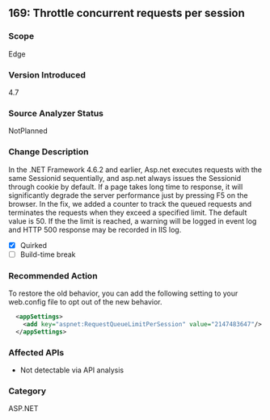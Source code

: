 ## 169: Throttle concurrent requests per session

### Scope
Edge

### Version Introduced
4.7

### Source Analyzer Status
NotPlanned

### Change Description
In the .NET Framework 4.6.2 and earlier, Asp.net executes requests with the same Sessionid sequentially, and asp.net always issues the Sessionid through cookie by default. If a page takes long time to response, it will significantly degrade the server performance just by pressing F5 on the browser. In the fix, we added a counter to track the queued requests and terminates the requests when they exceed a specified limit. The default value is 50. If the the limit is reached, a warning will be logged in event log and HTTP 500 response may be recorded in IIS log.

- [x] Quirked
- [ ] Build-time break

### Recommended Action
To restore the old behavior, you can add the following setting to your web.config file to opt out of the new behavior.

```xml
  <appSettings>
    <add key="aspnet:RequestQueueLimitPerSession" value="2147483647"/>
  </appSettings>
```

### Affected APIs
* Not detectable via API analysis

### Category
ASP.NET

